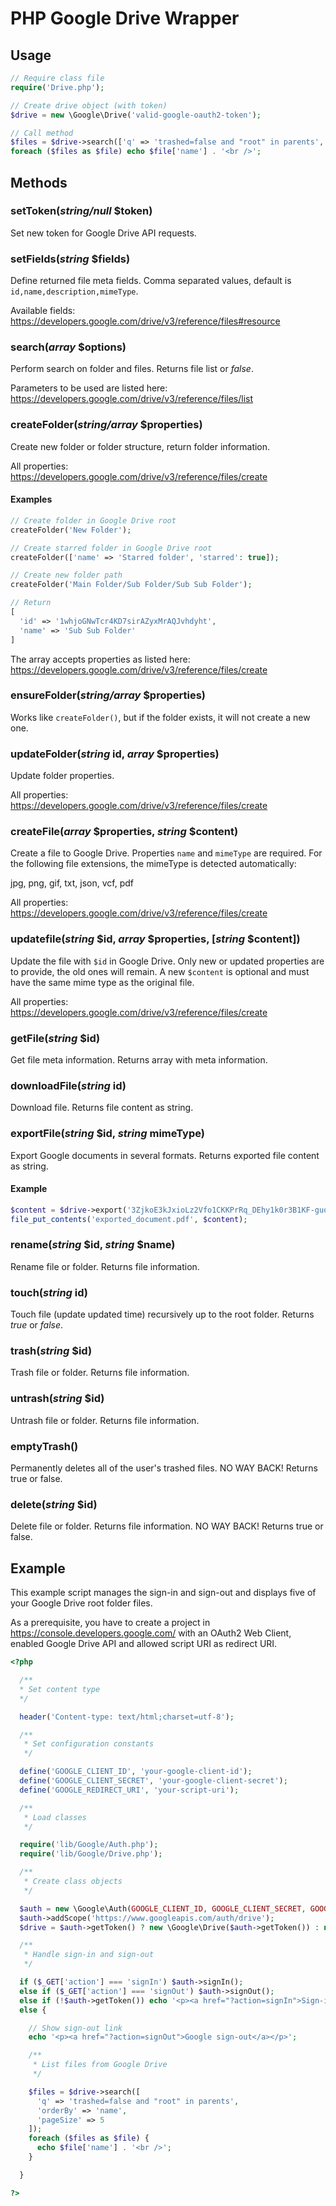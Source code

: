 # PHP Google Drive Wrapper

## Usage

```php
// Require class file
require('Drive.php');

// Create drive object (with token)
$drive = new \Google\Drive('valid-google-oauth2-token');

// Call method
$files = $drive->search(['q' => 'trashed=false and "root" in parents', 'pageSize' => 5]);
foreach ($files as $file) echo $file['name'] . '<br />';
```

## Methods

### setToken(*string/null* $token)

Set new token for Google Drive API requests.

### setFields(*string* $fields)

Define returned file meta fields. Comma separated values, default is `id,name,description,mimeType`.

Available fields:
https://developers.google.com/drive/v3/reference/files#resource

### search(*array* $options)

Perform search on folder and files. Returns file list or *false*.

Parameters to be used are listed here:
https://developers.google.com/drive/v3/reference/files/list

### createFolder(*string/array* $properties)

Create new folder or folder structure, return folder information.

All properties:
https://developers.google.com/drive/v3/reference/files/create

#### Examples

```php
// Create folder in Google Drive root
createFolder('New Folder');

// Create starred folder in Google Drive root
createFolder(['name' => 'Starred folder', 'starred': true]);

// Create new folder path
createFolder('Main Folder/Sub Folder/Sub Sub Folder');

// Return
[
  'id' => '1whjoGNwTcr4KD7sirAZyxMrAQJvhdyht',
  'name' => 'Sub Sub Folder'
]
```

The array accepts properties as listed here:
https://developers.google.com/drive/v3/reference/files/create

### ensureFolder(*string/array* $properties)

Works like `createFolder()`, but if the folder exists, it will not create a new one.

### updateFolder(*string* id, *array* $properties)

Update folder properties.

All properties:
https://developers.google.com/drive/v3/reference/files/create

### createFile(*array* $properties, *string* $content)

Create a file to Google Drive. Properties `name` and `mimeType` are required.
For the following file extensions, the mimeType is detected automatically:

jpg, png, gif, txt, json, vcf, pdf

All properties:
https://developers.google.com/drive/v3/reference/files/create

### updatefile(*string* $id, *array* $properties, [*string* $content])

Update the file with `$id` in Google Drive. Only new or updated properties are to provide, the old ones will remain. A new `$content` is optional and must have the same mime type as the original file.

All properties:
https://developers.google.com/drive/v3/reference/files/create

### getFile(*string* $id)

Get file meta information. Returns array with meta information.

### downloadFile(*string* id)

Download file. Returns file content as string.

### exportFile(*string* $id, *string* mimeType)

Export Google documents in several formats. Returns exported file content as string.

#### Example

```php
$content = $drive->export('3ZjkoE3kJxioLz2Vfo1CKKPrRq_DEhy1k0r3B1KF-guo', 'application/pdf');
file_put_contents('exported_document.pdf', $content);
```

### rename(*string* $id, *string* $name)

Rename file or folder. Returns file information.

### touch(*string* id)

Touch file (update updated time) recursively up to the root folder. Returns *true* or *false*.

### trash(*string* $id)

Trash file or folder. Returns file information.

### untrash(*string* $id)

Untrash file or folder. Returns file information.

### emptyTrash()

Permanently deletes all of the user's trashed files. NO WAY BACK!
Returns true or false.

### delete(*string* $id)

Delete file or folder. Returns file information. NO WAY BACK!
Returns true or false.

## Example

This example script manages the sign-in and sign-out and displays five of your Google Drive root folder files.

As a prerequisite, you have to create a project in https://console.developers.google.com/ with an OAuth2 Web Client, enabled Google Drive API and allowed script URI as redirect URI.

```php
<?php

  /**
  * Set content type
  */

  header('Content-type: text/html;charset=utf-8');

  /**
   * Set configuration constants
   */

  define('GOOGLE_CLIENT_ID', 'your-google-client-id');
  define('GOOGLE_CLIENT_SECRET', 'your-google-client-secret');
  define('GOOGLE_REDIRECT_URI', 'your-script-uri');

  /**
   * Load classes
   */

  require('lib/Google/Auth.php');
  require('lib/Google/Drive.php');

  /**
   * Create class objects
   */

  $auth = new \Google\Auth(GOOGLE_CLIENT_ID, GOOGLE_CLIENT_SECRET, GOOGLE_REDIRECT_URI);
  $auth->addScope('https://www.googleapis.com/auth/drive');
  $drive = $auth->getToken() ? new \Google\Drive($auth->getToken()) : null;

  /**
   * Handle sign-in and sign-out
   */

  if ($_GET['action'] === 'signIn') $auth->signIn();
  else if ($_GET['action'] === 'signOut') $auth->signOut();
  else if (!$auth->getToken()) echo '<p><a href="?action=signIn">Sign-in to Google</a></p>';
  else {

    // Show sign-out link
    echo '<p><a href="?action=signOut">Google sign-out</a></p>';

    /**
     * List files from Google Drive
     */

    $files = $drive->search([
      'q' => 'trashed=false and "root" in parents',
      'orderBy' => 'name',
      'pageSize' => 5
    ]);
    foreach ($files as $file) {
      echo $file['name'] . '<br />';
    }

  }

?>
```
